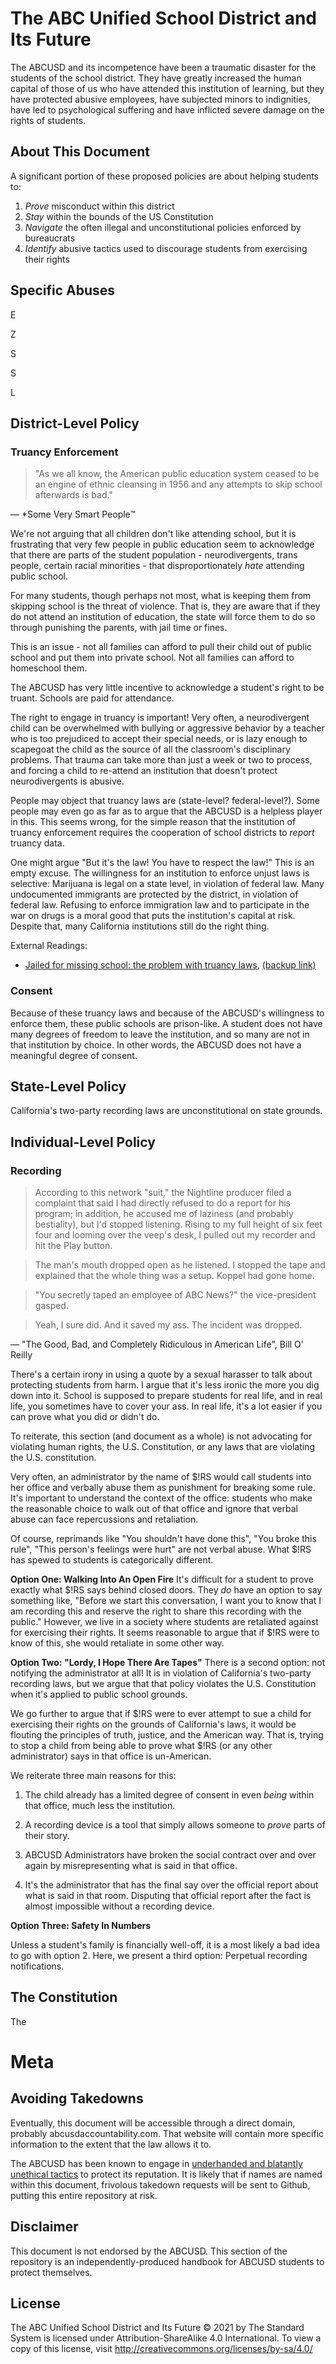 # The ABC Unified School District and Its Future

The ABCUSD and its incompetence have been a traumatic disaster for the students of the school district. They have greatly increased the human capital of those of us who have attended this institution of learning, but they have protected abusive employees, have subjected minors to indignities, have led to psychological suffering and have inflicted severe damage on the rights of students.

## About This Document

A significant portion of these proposed policies are about helping students to:

1. *Prove* misconduct within this district
2. *Stay* within the bounds of the US Constitution
3. *Navigate* the often illegal and unconstitutional policies enforced by bureaucrats
4. *Identify* abusive tactics used to discourage students from exercising their rights

## Specific Abuses

E

Z

S

S

L

## District-Level Policy

### Truancy Enforcement

> "As we all know, the American public education system ceased to be an engine of ethnic cleansing in 1956 and any attempts to skip school afterwards is bad."

  &mdash; *Some Very Smart People™
	
We're not arguing that all children don't like attending school, but it is frustrating that very few people in public education seem to acknowledge that there are parts of the student population - neurodivergents, trans people, certain racial minorities - that disproportionately *hate* attending public school.

For many students, though perhaps not most, what is keeping them from skipping school is the threat of violence. That is, they are aware that if they do not attend an institution of education, the state will force them to do so through punishing the parents, with jail time or fines.

This is an issue - not all families can afford to pull their child out of public school and put them into private school. Not all families can afford to homeschool them. 

The ABCUSD has very little incentive to acknowledge a student's right to be truant. Schools are paid for attendance. 

The right to engage in truancy is important! Very often, a neurodivergent child can be overwhelmed with bullying or aggressive behavior by a teacher who is too prejudiced to accept their special needs, or is lazy enough to scapegoat the child as the source of all the classroom's disciplinary problems. That trauma can take more than just a week or two to process, and forcing a child to re-attend an institution that doesn't protect neurodivergents is abusive.

People may object that truancy laws are (state-level? federal-level?). Some people may even go as far as to argue that the ABCUSD is a helpless player in this. This seems wrong, for the simple reason that the institution of truancy enforcement requires the cooperation of school districts to *report* truancy data.

One might argue "But it's the law! You have to respect the law!" This is an empty excuse. The willingness for an institution to enforce unjust laws is selective: Marijuana is legal on a state level, in violation of federal law. Many undocumented immigrants are protected by the district, in violation of federal law. Refusing to enforce immigration law and to participate in the war on drugs is a moral good that puts the institution's capital at risk. Despite that, many California institutions still do the right thing.

External Readings:

- [Jailed for missing school: the problem with truancy laws](https://reason.com/2015/06/06/jail-for-missed-days-at-school-the-madne/), [(backup link)](https://web.archive.org/web/20200523062706/https://www.overlawyered.com/2015/06/truancy/)

### Consent

Because of these truancy laws and because of the ABCUSD's willingness to enforce them, these public schools are prison-like. A student does not have many degrees of freedom to leave the institution, and so many are not in that institution by choice. In other words, the ABCUSD does not have a meaningful degree of consent.

## State-Level Policy

California's two-party recording laws are unconstitutional on state grounds.

## Individual-Level Policy

### Recording

> According to this network "suit," the Nightline producer filed a complaint that said I had directly refused to do a report for his program; in addition, he accused me of laziness (and probably bestiality), but I'd stopped listening. Rising to my full height of six feet four and looming over the veep's desk, I pulled out my recorder and hit the Play button.

> The man's mouth dropped open as he listened. I stopped the tape and explained that the whole thing was a setup. Koppel had gone home. 

> "You secretly taped an employee of ABC News?" the vice-president gasped.

> Yeah, I sure did. And it saved my ass. The incident was dropped. 

  &mdash; "The Good, Bad, and Completely Ridiculous in American Life", Bill O' Reilly

There's a certain irony in using a quote by a sexual harasser to talk about protecting students from harm. I argue that it's less ironic the more you dig down into it. School is supposed to prepare students for real life, and in real life, you sometimes have to cover your ass. In real life, it's a lot easier if you can prove what you did or didn't do.

To reiterate, this section (and document as a whole) is not advocating for violating human rights, the U.S. Constitution, or any laws that are violating the U.S. constitution.

Very often, an administrator by the name of $!RS would call students into her office and verbally abuse them as punishment for breaking some rule. It's important to understand the context of the office: students who make the reasonable choice to walk out of that office and ignore that verbal abuse can face repercussions and retaliation.

Of course, reprimands like "You shouldn't have done this", "You broke this rule", "This person's feelings were hurt" are not verbal abuse. What $!RS has spewed to students is categorically different.

**Option One: Walking Into An Open Fire**
It's difficult for a student to prove exactly what $!RS says behind closed doors. They *do* have an option to say something like, "Before we start this conversation, I want you to know that I am recording this and reserve the right to share this recording with the public." However, we live in a society where students are retaliated against for exercising their rights. It seems reasonable to argue that if $!RS were to know of this, she would retaliate in some other way.

**Option Two: "Lordy, I Hope There Are Tapes"**
There is a second option: not notifying the administrator at all! It is in violation of California's two-party recording laws, but we argue that that policy violates the U.S. Constitution when it's applied to public school grounds.

We go further to argue that if $!RS were to ever attempt to sue a child for exercising their rights on the grounds of California's laws, it would be flouting the principles of truth, justice, and the American way. That is, trying to stop a child from being able to prove what $!RS (or any other administrator) says in that office is un-American.

We reiterate three main reasons for this:

1. The child already has a limited degree of consent in even *being* within that office, much less the institution.

2. A recording device is a tool that simply allows someone to *prove* parts of their story.

3. ABCUSD Administrators have broken the social contract over and over again by misrepresenting what is said in that office.

4. It's the administrator that has the final say over the official report about what is said in that room. Disputing that official report after the fact is almost impossible without a recording device.

**Option Three: Safety In Numbers**

Unless a student's family is financially well-off, it is a most likely a bad idea to go with option 2. Here, we present a third option: Perpetual recording notifications.



## The Constitution

The 

# Meta

## Avoiding Takedowns

Eventually, this document will be accessible through a direct domain, probably abcusdaccountability.com. That website will contain more specific information to the extent that the law allows it to.

The ABCUSD has been known to engage in [underhanded and blatantly unethical tactics](https://www.city-journal.org/html/silencing-whistleblower-11150.html) to protect its reputation. It is likely that if names are named within this document, frivolous takedown requests will be sent to Github, putting this entire repository at risk.

## Disclaimer 

This document is not endorsed by the ABCUSD. This section of the repository is an independently-produced handbook for ABCUSD students to protect themselves.

## License

The ABC Unified School District and Its Future © 2021 by The Standard System is licensed under Attribution-ShareAlike 4.0 International. To view a copy of this license, visit http://creativecommons.org/licenses/by-sa/4.0/